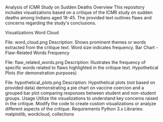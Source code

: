 Analysis of ICMR Study on Sudden Deaths
Overview
This repository includes visualizations based on a critique of the ICMR study on sudden deaths among Indians aged 18-45. The provided text outlines flaws and concerns regarding the study's conclusions.

Visualizations
Word Cloud

File: word_cloud.png
Description: Shows prominent themes or words extracted from the critique text. Word size indicates frequency.
Bar Chart - Flaw-Related Words Frequency

File: flaw_related_words.png
Description: Illustrates the frequency of specific words related to flaws highlighted in the critique text.
Hypothetical Plots (for demonstration purposes)

File: hypothetical_plots.png
Description: Hypothetical plots (not based on provided data) demonstrating a pie chart on vaccine coercion and a grouped bar plot comparing responses between student and non-student groups.
Usage
Utilize the visualizations to understand key concerns raised in the critique.
Modify the code to create custom visualizations or analyze different aspects of the critique.
Requirements
Python 3.x
Libraries: matplotlib, wordcloud, collections

